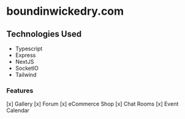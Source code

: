 # boundinwickedry.com
## Technologies Used
* Typescript
* Express
* NextJS
* SocketIO
* Tailwind

### Features
[x] Gallery
[x] Forum
[x] eCommerce Shop
[x] Chat Rooms
[x] Event Calendar
